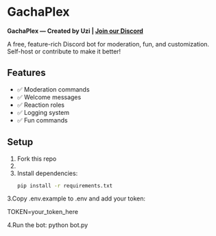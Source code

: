 # GachaPlex

**GachaPlex — Created by Uzi | [Join our Discord](https://discord.gg/h5jYF4aA)**

A free, feature-rich Discord bot for moderation, fun, and customization.  
Self-host or contribute to make it better!

## Features
- ✅ Moderation commands
- ✅ Welcome messages
- ✅ Reaction roles
- ✅ Logging system
- ✅ Fun commands

## Setup
1. Fork this repo
2. 
3. Install dependencies:  
   ```bash
   pip install -r requirements.txt
   
3.Copy .env.example to .env and add your token:

TOKEN=your_token_here

4.Run the bot:
python bot.py

